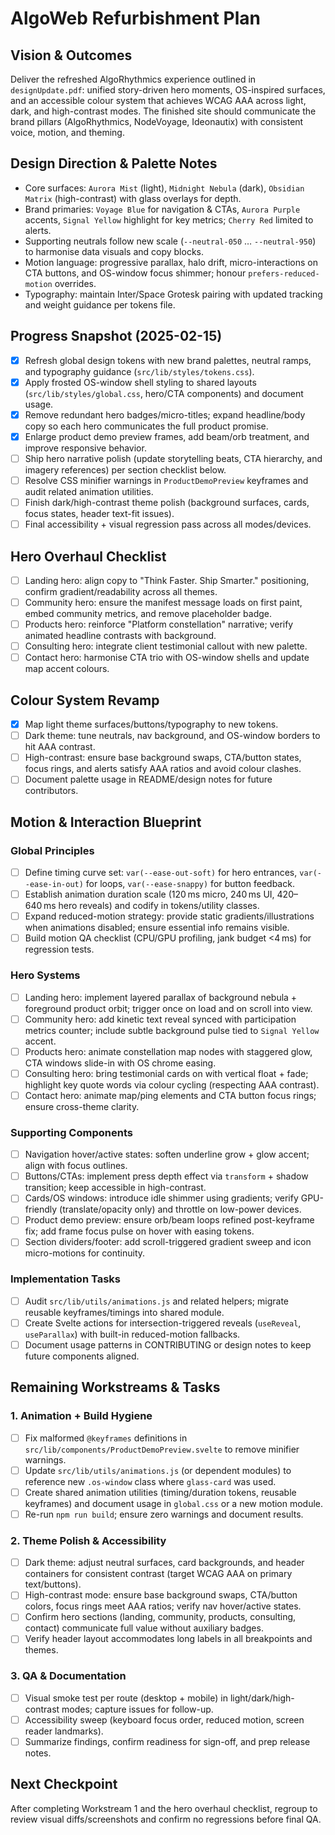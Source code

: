 # AlgoWeb Refurbishment Plan

## Vision & Outcomes
Deliver the refreshed AlgoRhythmics experience outlined in `designUpdate.pdf`: unified story-driven hero moments, OS-inspired surfaces, and an accessible colour system that achieves WCAG AAA across light, dark, and high-contrast modes. The finished site should communicate the brand pillars (AlgoRhythmics, NodeVoyage, Ideonautix) with consistent voice, motion, and theming.

## Design Direction & Palette Notes
- Core surfaces: `Aurora Mist` (light), `Midnight Nebula` (dark), `Obsidian Matrix` (high-contrast) with glass overlays for depth.
- Brand primaries: `Voyage Blue` for navigation & CTAs, `Aurora Purple` accents, `Signal Yellow` highlight for key metrics; `Cherry Red` limited to alerts.
- Supporting neutrals follow new scale (`--neutral-050` … `--neutral-950`) to harmonise data visuals and copy blocks.
- Motion language: progressive parallax, halo drift, micro-interactions on CTA buttons, and OS-window focus shimmer; honour `prefers-reduced-motion` overrides.
- Typography: maintain Inter/Space Grotesk pairing with updated tracking and weight guidance per tokens file.

## Progress Snapshot (2025-02-15)
- [x] Refresh global design tokens with new brand palettes, neutral ramps, and typography guidance (`src/lib/styles/tokens.css`).
- [x] Apply frosted OS-window shell styling to shared layouts (`src/lib/styles/global.css`, hero/CTA components) and document usage.
- [x] Remove redundant hero badges/micro-titles; expand headline/body copy so each hero communicates the full product promise.
- [x] Enlarge product demo preview frames, add beam/orb treatment, and improve responsive behavior.
- [ ] Ship hero narrative polish (update storytelling beats, CTA hierarchy, and imagery references) per section checklist below.
- [ ] Resolve CSS minifier warnings in `ProductDemoPreview` keyframes and audit related animation utilities.
- [ ] Finish dark/high-contrast theme polish (background surfaces, cards, focus states, header text-fit issues).
- [ ] Final accessibility + visual regression pass across all modes/devices.

## Hero Overhaul Checklist
- [ ] Landing hero: align copy to "Think Faster. Ship Smarter." positioning, confirm gradient/readability across all themes.
- [ ] Community hero: ensure the manifest message loads on first paint, embed community metrics, and remove placeholder badge.
- [ ] Products hero: reinforce "Platform constellation" narrative; verify animated headline contrasts with background.
- [ ] Consulting hero: integrate client testimonial callout with new palette.
- [ ] Contact hero: harmonise CTA trio with OS-window shells and update map accent colours.

## Colour System Revamp
- [x] Map light theme surfaces/buttons/typography to new tokens.
- [ ] Dark theme: tune neutrals, nav background, and OS-window borders to hit AAA contrast.
- [ ] High-contrast: ensure base background swaps, CTA/button states, focus rings, and alerts satisfy AAA ratios and avoid colour clashes.
- [ ] Document palette usage in README/design notes for future contributors.

## Motion & Interaction Blueprint
### Global Principles
- [ ] Define timing curve set: `var(--ease-out-soft)` for hero entrances, `var(--ease-in-out)` for loops, `var(--ease-snappy)` for button feedback.
- [ ] Establish animation duration scale (120 ms micro, 240 ms UI, 420–640 ms hero reveals) and codify in tokens/utility classes.
- [ ] Expand reduced-motion strategy: provide static gradients/illustrations when animations disabled; ensure essential info remains visible.
- [ ] Build motion QA checklist (CPU/GPU profiling, jank budget <4 ms) for regression tests.

### Hero Systems
- [ ] Landing hero: implement layered parallax of background nebula + foreground product orbit; trigger once on load and on scroll into view.
- [ ] Community hero: add kinetic text reveal synced with participation metrics counter; include subtle background pulse tied to `Signal Yellow` accent.
- [ ] Products hero: animate constellation map nodes with staggered glow, CTA windows slide-in with OS chrome easing.
- [ ] Consulting hero: bring testimonial cards on with vertical float + fade; highlight key quote words via colour cycling (respecting AAA contrast).
- [ ] Contact hero: animate map/ping elements and CTA button focus rings; ensure cross-theme clarity.

### Supporting Components
- [ ] Navigation hover/active states: soften underline grow + glow accent; align with focus outlines.
- [ ] Buttons/CTAs: implement press depth effect via `transform` + shadow transition; keep accessible in high-contrast.
- [ ] Cards/OS windows: introduce idle shimmer using gradients; verify GPU-friendly (translate/opacity only) and throttle on low-power devices.
- [ ] Product demo preview: ensure orb/beam loops refined post-keyframe fix; add frame focus pulse on hover with easing tokens.
- [ ] Section dividers/footer: add scroll-triggered gradient sweep and icon micro-motions for continuity.

### Implementation Tasks
- [ ] Audit `src/lib/utils/animations.js` and related helpers; migrate reusable keyframes/timings into shared module.
- [ ] Create Svelte actions for intersection-triggered reveals (`useReveal`, `useParallax`) with built-in reduced-motion fallbacks.
- [ ] Document usage patterns in CONTRIBUTING or design notes to keep future components aligned.

## Remaining Workstreams & Tasks

### 1. Animation + Build Hygiene
- [ ] Fix malformed `@keyframes` definitions in `src/lib/components/ProductDemoPreview.svelte` to remove minifier warnings.
- [ ] Update `src/lib/utils/animations.js` (or dependent modules) to reference new `.os-window` class where `glass-card` was used.
- [ ] Create shared animation utilities (timing/duration tokens, reusable keyframes) and document usage in `global.css` or a new motion module.
- [ ] Re-run `npm run build`; ensure zero warnings and document results.

### 2. Theme Polish & Accessibility
- [ ] Dark theme: adjust neutral surfaces, card backgrounds, and header containers for consistent contrast (target WCAG AAA on primary text/buttons).
- [ ] High-contrast mode: ensure base background swaps, CTA/button colors, focus rings meet AAA ratios; verify nav hover/active states.
- [ ] Confirm hero sections (landing, community, products, consulting, contact) communicate full value without auxiliary badges.
- [ ] Verify header layout accommodates long labels in all breakpoints and themes.

### 3. QA & Documentation
- [ ] Visual smoke test per route (desktop + mobile) in light/dark/high-contrast modes; capture issues for follow-up.
- [ ] Accessibility sweep (keyboard focus order, reduced motion, screen reader landmarks).
- [ ] Summarize findings, confirm readiness for sign-off, and prep release notes.

## Next Checkpoint
After completing Workstream 1 and the hero overhaul checklist, regroup to review visual diffs/screenshots and confirm no regressions before final QA.
